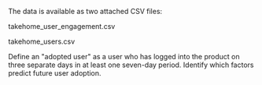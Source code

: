 The data is available as two attached CSV files:

takehome_user_engagement.csv

takehome_users.csv

Define an "adopted user" as a user who has logged into the product on three separate days in at least one seven-day period. 
Identify which factors predict future user adoption.

